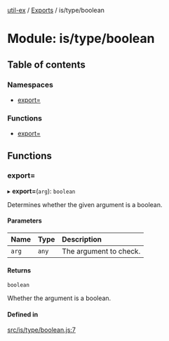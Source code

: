 [util-ex](../README.md) / [Exports](../modules.md) / is/type/boolean

# Module: is/type/boolean

## Table of contents

### Namespaces

- [export&#x3D;](is_type_boolean.export_.md)

### Functions

- [export&#x3D;](is_type_boolean.md#export&#x3D;)

## Functions

### export&#x3D;

▸ **export=**(`arg`): `boolean`

Determines whether the given argument is a boolean.

#### Parameters

| Name | Type | Description |
| :------ | :------ | :------ |
| `arg` | `any` | The argument to check. |

#### Returns

`boolean`

Whether the argument is a boolean.

#### Defined in

[src/is/type/boolean.js:7](https://github.com/snowyu/util-ex.js/blob/a11fd0d/src/is/type/boolean.js#L7)
